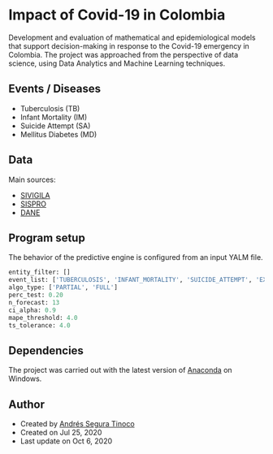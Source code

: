 # Impact of Covid-19 in Colombia
Development and evaluation of mathematical and epidemiological models that support decision-making in response to the Covid-19 emergency in Colombia. The project was approached from the perspective of data science, using Data Analytics and Machine Learning techniques.

## Events / Diseases
- Tuberculosis (TB)
- Infant Mortality (IM)
- Suicide Attempt (SA)
- Mellitus Diabetes (MD)

## Data
Main sources:
- <a href="https://www.ins.gov.co/Direcciones/Vigilancia/Paginas/SIVIGILA.aspx" target="_blank">SIVIGILA</a>
- <a href="https://www.sispro.gov.co/Pages/Home.aspx" target="_blank">SISPRO</a>
- <a href="https://www.dane.gov.co/index.php/estadisticas-por-tema" target="_blank">DANE</a>

## Program setup
The behavior of the predictive engine is configured from an input YALM file.

```python
entity_filter: []
event_list: ['TUBERCULOSIS', 'INFANT_MORTALITY', 'SUICIDE_ATTEMPT', 'EXT_MATERNAL_MORBIDITY']
algo_type: ['PARTIAL', 'FULL']
perc_test: 0.20
n_forecast: 13
ci_alpha: 0.9
mape_threshold: 4.0
ts_tolerance: 4.0
```

## Dependencies
The project was carried out with the latest version of <a href="https://www.anaconda.com/distribution/" target="_blank" >Anaconda</a> on Windows.

## Author
- Created by <a href="https://github.com/ansegura7">Andrés Segura Tinoco</a>
- Created on Jul 25, 2020
- Last update on Oct 6, 2020
